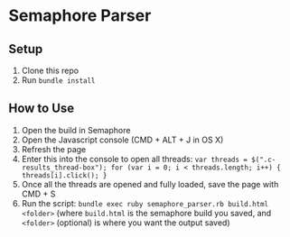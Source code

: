 # Semaphore Parser

## Setup
1. Clone this repo
2. Run `bundle install`

## How to Use
1. Open the build in Semaphore
2. Open the Javascript console (CMD + ALT + J in OS X)
3. Refresh the page
4. Enter this into the console to open all threads: ```var threads = $(".c-results_thread-box"); for (var i = 0; i < threads.length; i++) { threads[i].click(); }```
5. Once all the threads are opened and fully loaded, save the page with CMD + S
6. Run the script: `bundle exec ruby semaphore_parser.rb build.html <folder>` (where `build.html` is the semaphore build you saved, and `<folder>` (optional) is where you want the output saved)
